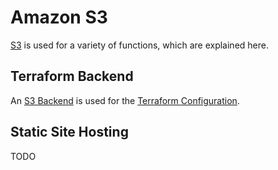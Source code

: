 # Amazon S3

[S3](https://s3.console.aws.amazon.com/s3/home) is used for a variety of functions, which are explained here.

## Terraform Backend

An [S3 Backend](https://developer.hashicorp.com/terraform/language/settings/backends/s3) is used for the [Terraform Configuration](/terraform).

## Static Site Hosting

TODO














